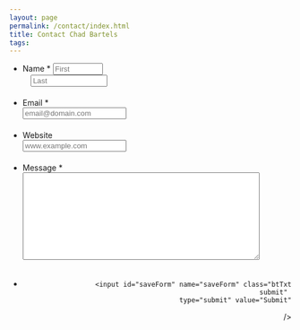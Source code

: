 ```yaml
---
layout: page
permalink: /contact/index.html
title: Contact Chad Bartels
tags: 
---
```


<form id="form1" name="form1" class="wufoo topLabel page" autocomplete="off" enctype="multipart/form-data" method="post" novalidate
      action="https://chadbartels.wufoo.com/forms/z1knv0wr1s3pm0f/#public">
  
<ul>

<li id="foli7" class="notranslate" style="margin-bottom: 20px;">
<label class="desc" id="title7" for="Field7">
Name
<span id="req_7" class="req">*</span>
</label>
<span style="display:inline-block; width: 48%">
<input id="Field7" name="Field7" type="text" class="field text fn" value="" size="8" tabindex="1" placeholder="First" required />
</span>
<span style="display:inline-block; margin-left: 3%; width: 48%">
<input id="Field8" name="Field8" type="text" class="field text ln" value="" size="14" tabindex="2" placeholder="Last" required />
</span>
</li>
<li id="foli9" class="notranslate" style="margin-bottom: 20px;">
<label class="desc" id="title9" for="Field9">
Email
<span id="req_9" class="req">*</span>
</label>
<div>
<input id="Field9" name="Field9" type="email" spellcheck="false" class="field text medium" value="" maxlength="255" tabindex="3" placeholder="email@domain.com" required /> 
</div>
</li>
<li id="foli10" class="notranslate" style="margin-bottom: 20px;">
<label class="desc" id="title10" for="Field10">
Website
</label>
<div>
<input id="Field10" name="Field10" type="url" class="field text medium" value="" maxlength="255" tabindex="4" placeholder="www.example.com" /> 
</div>
</li><li id="foli11" 
class="notranslate      "><label class="desc" id="title11" for="Field11">
Message
<span id="req_11" class="req">*</span>
</label>

<div>
<textarea id="Field11" style="margin-bottom: 20px;" 
name="Field11" 
class="field textarea medium" 
spellcheck="true" 
rows="10" cols="50" 
tabindex="5" 
onkeyup=""
required  ></textarea>

</div>
</li> <li class="buttons ">
<div style="text-align:right">

                    <input id="saveForm" name="saveForm" class="btTxt submit" 
    type="submit" value="Submit"
 /></div>
</li>

<li class="hide" style="visibility: hidden">
<label for="comment">Do Not Fill This Out</label>
<textarea name="comment" id="comment" rows="1" cols="1"></textarea>
<input type="hidden" id="idstamp" name="idstamp" value="eznjWqau1UHIyGbzoZZDp6PJr9iO7KwRftHchXk9Heo=" />
</li>
</ul>
</form>
